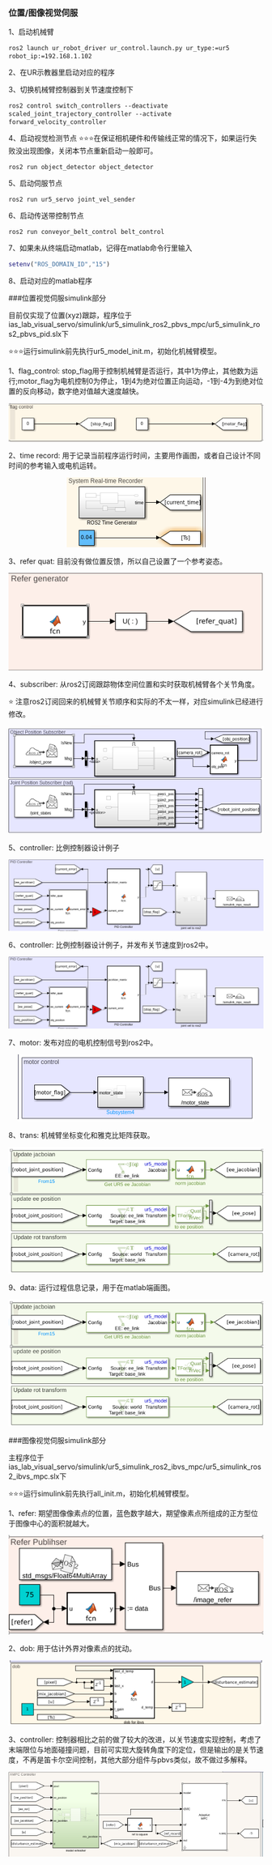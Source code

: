 ### 位置/图像视觉伺服
1、启动机械臂
```shell
ros2 launch ur_robot_driver ur_control.launch.py ur_type:=ur5 robot_ip:=192.168.1.102
```
2、在UR示教器里启动对应的程序

3、切换机械臂控制器到关节速度控制下
```shell
ros2 control switch_controllers --deactivate scaled_joint_trajectory_controller --activate forward_velocity_controller
```
4、启动视觉检测节点
⭐⭐⭐在保证相机硬件和传输线正常的情况下，如果运行失败没出现图像，关闭本节点重新启动一般即可。
```shell
ros2 run object_detector object_detector
```

5、启动伺服节点
```shell
ros2 run ur5_servo joint_vel_sender
```

6、启动传送带控制节点
```shell
ros2 run conveyor_belt_control belt_control
```
7、如果未从终端启动matlab，记得在matlab命令行里输入
```matlab
setenv("ROS_DOMAIN_ID","15")
```
8、启动对应的matlab程序

###位置视觉伺服simulink部分

目前仅实现了位置(xyz)跟踪，程序位于ias_lab_visual_servo/simulink/ur5_simulink_ros2_pbvs_mpc/ur5_simulink_ros2_pbvs_pid.slx下

⭐⭐⭐运行simulink前先执行ur5_model_init.m，初始化机械臂模型。

1、flag_control: stop_flag用于控制机械臂是否运行，其中1为停止，其他数为运行;motor_flag为电机控制0为停止，1到4为绝对位置正向运动，-1到-4为到绝对位置的反向移动，数字绝对值越大速度越快。
<p align="center">
<img src="doc/pbvs_flag.png">
</p>
2、time record: 用于记录当前程序运行时间，主要用作画图，或者自己设计不同时间的参考输入或电机运转。
<p align="center">
<img src="doc/pbvs_time.png">
</p>
3、refer quat: 目前没有做位置反馈，所以自己设置了一个参考姿态。
<p align="center">
<img src="doc/pbvs_refer_quat.png">
</p>
4、subscriber: 从ros2订阅跟踪物体空间位置和实时获取机械臂各个关节角度。

⭐ 注意ros2订阅回来的机械臂关节顺序和实际的不太一样，对应simulink已经进行修改。

<p align="center">
<img src="doc/pbvs_sub.png">
</p>

5、controller: 比例控制器设计例子

<p align="center">
<img src="doc/pbvs_controller.png">
</p>

6、controller: 比例控制器设计例子，并发布关节速度到ros2中。

<p align="center">
<img src="doc/pbvs_controller.png">
</p>

7、motor: 发布对应的电机控制信号到ros2中。

<p align="center">
<img src="doc/pbvs_motor.png">
</p>

8、trans: 机械臂坐标变化和雅克比矩阵获取。
<p align="center">
<img src="doc/pbvs_trans.png">
</p>

9、data: 运行过程信息记录，用于在matlab端画图。
<p align="center">
<img src="doc/pbvs_trans.png">
</p>


###图像视觉伺服simulink部分

主程序位于ias_lab_visual_servo/simulink/ur5_simulink_ros2_ibvs_mpc/ur5_simulink_ros2_ibvs_mpc.slx下

⭐⭐⭐运行simulink前先执行all_init.m，初始化机械臂模型。

1、refer: 期望图像像素点的位置，蓝色数字越大，期望像素点所组成的正方型位于图像中心的面积就越大。
<p align="center">
<img src="doc/ibvs_refer.png">
</p>
2、dob: 用于估计外界对像素点的扰动。
<p align="center">
<img src="doc/ibvs_dob.png">
</p>
3、controller: 控制器相比之前的做了较大的改进，以关节速度实现控制，考虑了末端限位与地面碰撞问题，目前可实现大旋转角度下的定位，但是输出的是关节速度，不再是笛卡尔空间控制，其他大部分组件与pbvs类似，故不做过多解释。
<p align="center">
<img src="doc/ibvs_controller.png">
</p>